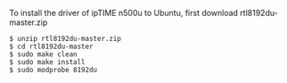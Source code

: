 <!--- 
# Repo. of stereo camera calibration whose results are used as parameter files of the project "DroneVision / stereo_depth_and_detection"

# Order

### [save_stereo_images] -> [stereo_calib_eyedea] -> [get_rectified_stereo]
# [save_stereo_images]
#### 목적 : 
스테레오 캘리브레이션을 위해 스테레오 카메라오 부터 ** 체스보드가 적당히 잘 ** 보이는 왼쪽/오른쪽 이미지들을 저장하기 위함.
#### 빌드 :
-->
To install the driver of ipTIME n500u to Ubuntu, 
first download rtl8192du-master.zip
```
$ unzip rtl8192du-master.zip
$ cd rtl8192du-master
$ sudo make clean
$ sudo make install
$ sudo modprobe 8192du
```  
<!--- 
#### 사용 예 :
See ``save_stereo_images.sh``<br/>
	
	$ ./save_stereo_images_exe -s_mm=24.95 -w=10 -h=7 -width=672 -height=376 -image_list=data/stereo_calib_khchoi.xml -show=1 -nr=1 -th_overlap=0.6 -sec_int=7 -dir_img=data
#### 인자들 :
-s_mm = chessboard grid side length in millimeters.<br/>
-w = # of horizontal grids<br/>
-h = # of vertical grids<br/>
-width = width of left or right camera image<br/>
-height = height of left or right camera image<br/>
-image_list = xml file name where image file names are listed.<br/>
-show = zero for not displaying, non-zero for display<br/>
-nr = short
-->
